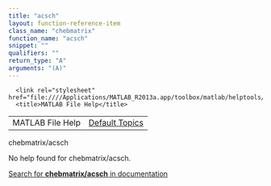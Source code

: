 ```yaml
---
title: "acsch"
layout: function-reference-item
class_name: "chebmatrix"
function_name: "acsch"
snippet: ""
qualifiers: ""
return_type: "A"
arguments: "(A)"
---
```


<html>
   <head>
      <meta http-equiv="Content-Type" content="text/html; charset=utf-8">
   
      <link rel="stylesheet" href="file:////Applications/MATLAB_R2013a.app/toolbox/matlab/helptools/private/helpwin.css">
      <title>MATLAB File Help</title>
   </head>
   <body>
      <!--Single-page help-->
      <table border="0" cellspacing="0" width="100%">
         <tr class="subheader">
            <td class="headertitle">MATLAB File Help</td>
            <td class="subheader-right"><a href="matlab:helpwin">Default Topics</a></td>
         </tr>
      </table>
      <div class="title">chebmatrix/acsch</div>
      <!--No help found-->
      <p>No help found for <span class="helptopic">chebmatrix/acsch</span>.
      </p>
      <p><a href="matlab:docsearch('chebmatrix/acsch')">
            Search for <b>chebmatrix/acsch</b> in documentation
            </a></p>
   </body>
</html>
